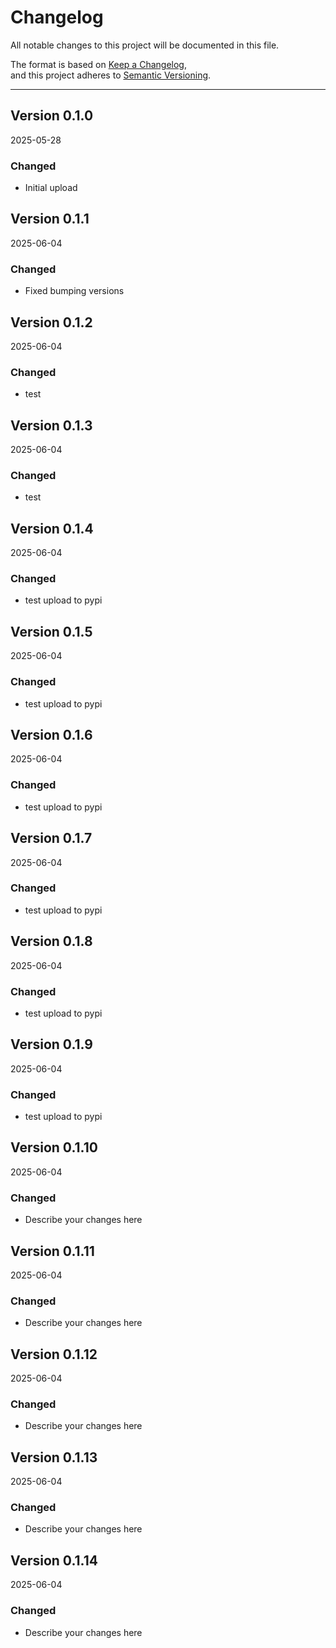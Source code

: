 # Changelog

All notable changes to this project will be documented in this file.

The format is based on [Keep a Changelog](https://keepachangelog.com/en/1.0.0/),  
and this project adheres to [Semantic Versioning](https://semver.org/).

---

## Version 0.1.0 
2025-05-28
### Changed
- Initial upload

## Version 0.1.1 
2025-06-04
### Changed
- Fixed bumping versions

## Version 0.1.2 
2025-06-04
### Changed
- test

## Version 0.1.3 
2025-06-04
### Changed
- test

## Version 0.1.4 
2025-06-04
### Changed
- test upload to pypi

## Version 0.1.5 
2025-06-04
### Changed
- test upload to pypi

## Version 0.1.6 
2025-06-04
### Changed
- test upload to pypi

## Version 0.1.7
2025-06-04
### Changed
- test upload to pypi

## Version 0.1.8 
2025-06-04
### Changed
- test upload to pypi

## Version 0.1.9 
2025-06-04
### Changed
- test upload to pypi
## Version 0.1.10 
2025-06-04
### Changed
- Describe your changes here

## Version 0.1.11 
2025-06-04
### Changed
- Describe your changes here

## Version 0.1.12 
2025-06-04
### Changed
- Describe your changes here

## Version 0.1.13 
2025-06-04
### Changed
- Describe your changes here

## Version 0.1.14 
2025-06-04
### Changed
- Describe your changes here

